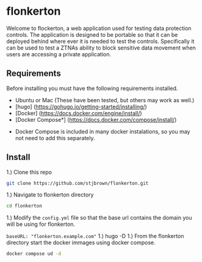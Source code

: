 # flonkerton
Welcome to flockerton, a web application used for testing data protection controls. The application is designed to be portable so that it can be deployed behind where ever it is needed to test the controls. Specifically it can be used to test a ZTNAs ability to block sensitive data movement when users are accessing a private application.


## Requirements
Before installing you must have the following requirements installed.  

- Ubuntu or Mac (These have been tested, but others may work as well.)
- [hugo] (https://gohugo.io/getting-started/installing/)
- [Docker] (https://docs.docker.com/engine/install/)
- [Docker Compose*] (https://docs.docker.com/compose/install/)
* Docker Compose is included in many docker instalations, so you may not need to add this separately.


## Install
1.) Clone this repo
```sh
git clone https://github.com/stjbrown/flonkerton.git
```
1.) Navigate to flonkerton directory
```sh
cd flonkerton
```
1.) Modify the `config.yml` file so that the base url contains the domain you will be using for flonkerton.

`baseURL: "flonkerton.example.com"`
1.) hugo -D
1.) From the flonkerton directory start the docker immages using docker compose.
```sh
docker compose ud -d
```
